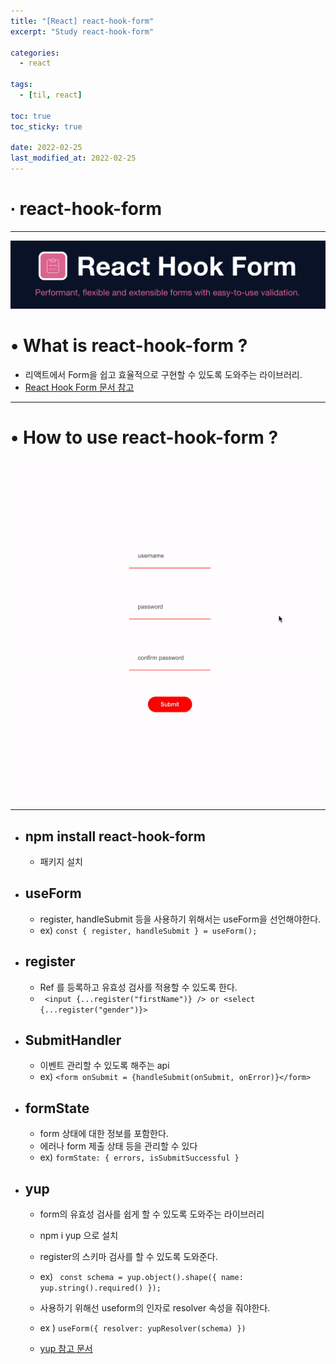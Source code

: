 ```yaml
---
title: "[React] react-hook-form"
excerpt: "Study react-hook-form"

categories:
  - react

tags:
  - [til, react]

toc: true
toc_sticky: true

date: 2022-02-25
last_modified_at: 2022-02-25
---
```


# ∙ react-hook-form

---

<div align="center">

<img src="/assets/images/22_02_25_react/react-hook-form.png"/>

</div>

# • What is react-hook-form ?

- 리액트에서 Form을 쉽고 효율적으로 구현할 수 있도록 도와주는 라이브러리.
- <a href="https://react-hook-form.com/kr/" target="_blank">React Hook Form 문서 참고</a>

---

# • How to use react-hook-form ?

<div align="center">

<img src="/assets/images/22_02_25_react/useform.gif" />

</div>

---

- ## npm install react-hook-form

  - 패키지 설치

- ## useForm

  - register, handleSubmit 등을 사용하기 위해서는 useForm을 선언해야한다.
  - ex) `const { register, handleSubmit } = useForm();`

- ## register

  - Ref 를 등록하고 유효성 검사를 적용할 수 있도록 한다.
  - ` <input {...register("firstName")} /> or <select {...register("gender")}>`

- ## SubmitHandler

  - 이벤트 관리할 수 있도록 해주는 api
  - ex) `<form onSubmit = {handleSubmit(onSubmit, onError)}</form>`

- ## formState

  - form 상태에 대한 정보를 포함한다.
  - 에러나 form 제출 상태 등을 관리할 수 있다
  - ex) `formState: { errors, isSubmitSuccessful }`

- ## yup

  - form의 유효성 검사를 쉽게 할 수 있도록 도와주는 라이브러리
  - npm i yup 으로 설치
  - register의 스키마 검사를 할 수 있도록 도와준다.

  - ex) ` const schema = yup.object().shape({ name: yup.string().required() });`

  - 사용하기 위해선 useform의 인자로 resolver 속성을 줘야한다.
  - ex ) `useForm({ resolver: yupResolver(schema) })`
  - <a href="https://github.com/jquense/yup" target="_blank">yup 참고 문서</a>
